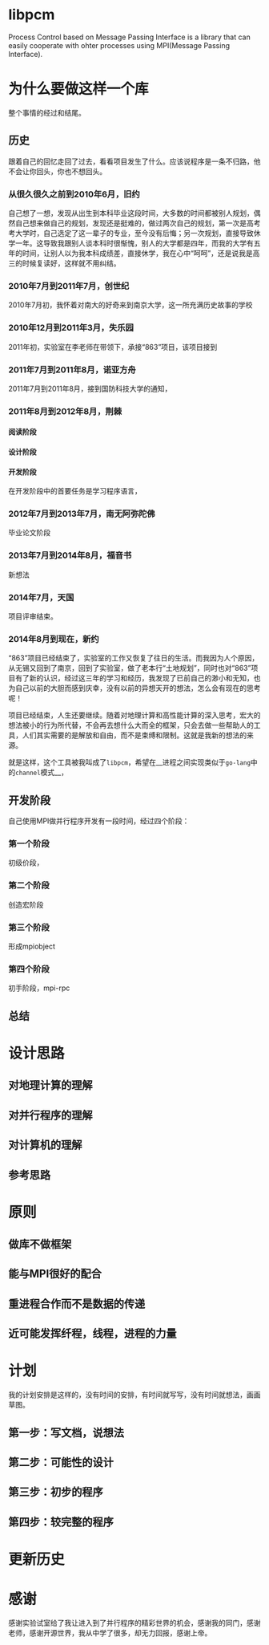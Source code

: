 libpcm
======

Process Control based on Message Passing Interface is a library that can easily cooperate with ohter processes using MPI(Message Passing Interface).

为什么要做这样一个库
====================
整个事情的经过和结尾。
## 历史
跟着自己的回忆走回了过去，看看项目发生了什么。应该说程序是一条不归路，他不会让你回头，你也不想回头。

### 从很久很久之前到2010年6月，旧约
自己想了一想，发现从出生到本科毕业这段时间，大多数的时间都被别人规划，偶然自己想来做自己的规划，发现还是挺难的，做过两次自己的规划，第一次是高考考大学时，自己选定了这一辈子的专业，至今没有后悔；另一次规划，直接导致休学一年。这导致我跟别人谈本科时很惭愧，别人的大学都是四年，而我的大学有五年的时间，让别人以为我本科成绩差，直接休学，我在心中“呵呵”，还是说我是高三的时候复读好，这样就不用纠结。

### 2010年7月到2011年7月，创世纪
2010年7月初，我怀着对南大的好奇来到南京大学，这一所充满历史故事的学校

### 2010年12月到2011年3月，失乐园
2011年初，实验室在李老师在带领下，承接“863”项目，该项目接到

### 2011年7月到2011年8月，诺亚方舟
2011年7月到2011年8月，接到国防科技大学的通知，

### 2011年8月到2012年8月，荆棘
#### 阅读阶段
#### 设计阶段
#### 开发阶段
在开发阶段中的首要任务是学习程序语言，

### 2012年7月到2013年7月，南无阿弥陀佛
毕业论文阶段

### 2013年7月到2014年8月，福音书
新想法

### 2014年7月，天国
项目评审结束。

### 2014年8月到现在，新约
“863”项目已经结束了，实验室的工作又恢复了往日的生活。而我因为人个原因，从无锡又回到了南京，回到了实验室，做了老本行“土地规划”，同时也对“863”项目有了新的认识，经过这三年的学习和经历，我发现了已前自己的渺小和无知，也为自己以前的大胆而感到庆幸，没有以前的异想天开的想法，怎么会有现在的思考呢！

项目已经结束，人生还要继续。随着对地理计算和高性能计算的深入思考，宏大的想法被小的行为所代替，不会再去想什么大而全的框架，只会去做一些帮助人的工具，人们其实需要的是解放和自由，而不是束缚和限制。这就是我新的想法的来源。

就是这样，这个工具被我叫成了`libpcm`，希望在__进程之间实现类似于`go-lang`中的`channel`模式__，

## 开发阶段
自己使用MPI做并行程序开发有一段时间，经过四个阶段：

### 第一个阶段
初级价段，

### 第二个阶段
创造宏阶段

### 第三个阶段
形成mpiobject

### 第四个阶段
初手阶段，mpi-rpc

## 总结

设计思路
========

## 对地理计算的理解

## 对并行程序的理解

## 对计算机的理解

## 参考思路

原则
====

## 做库不做框架
## 能与MPI很好的配合
## 重进程合作而不是数据的传递
## 近可能发挥纤程，线程，进程的力量

计划
====
我的计划安排是这样的，没有时间的安排，有时间就写写，没有时间就想法，画画草图。
## 第一步：写文档，说想法

## 第二步：可能性的设计
## 第三步：初步的程序
## 第四步：较完整的程序

更新历史
========

感谢
====

感谢实验试室给了我让进入到了并行程序的精彩世界的机会，感谢我的同门，感谢老师，感谢开源世界，我从中学了很多，却无力回报，感谢上帝。
